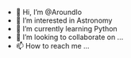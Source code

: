 - 👋 Hi, I’m @AroundIo
- 👀 I’m interested in Astronomy
- 🌱 I’m currently learning Python
- 💞️ I’m looking to collaborate on ...
- 📫 How to reach me ...

<!---
AroundIo/AroundIo is a ✨ special ✨ repository because its `README.md` (this file) appears on your GitHub profile.
You can click the Preview link to take a look at your changes.
--->
